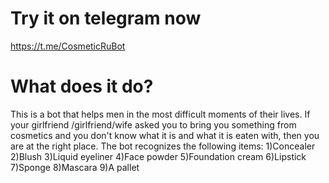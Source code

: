 # Try it on telegram now
https://t.me/CosmeticRuBot
# What does it do?
This is a bot that helps men in the most difficult moments of their lives. If your girlfriend /girlfriend/wife asked you to bring you something from cosmetics and you don't know what it is and what it is eaten with, then you are at the right place.
The bot recognizes the following items:
1)Concealer
2)Blush
3)Liquid eyeliner
4)Face powder
5)Foundation cream
6)Lipstick
7)Sponge
8)Mascara 
9)A pallet
